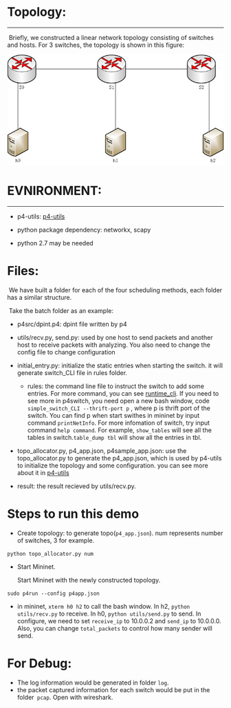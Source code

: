 # Topology:

------

​		Briefly, we constructed a linear network topology consisting of  switches and  hosts. For 3 switches, the topology is shown in this figure:

![topology1](.\topology1.png)

# EVNIRONMENT:

------

- p4-utils: [p4-utils](https://github.com/nsg-ethz/p4-utils)

- python package dependency: networkx, scapy
- python 2.7 may be needed

# Files:

​	We have built a folder for each of the four scheduling methods, each folder has a similar structure.

​	Take the batch folder as an example: 

- p4src/dpint.p4: dpint file written by p4

- utils/recv.py, send.py: used by one host to send packets and another host to receive packets with analyzing. You also need to change the config file to change configuration

- initial_entry.py: initialize the static entries when starting the switch. it will generate switch_CLI file in rules folder.

  - rules: the command line file to instruct the switch to add some entries. For more command, you can see [runtime_cli](https://github.com/p4lang/behavioral-model/blob/main/docs/runtime_CLI.md). If you need to see more in p4switch, you need open a new bash window, code `simple_switch_CLI --thrift-port p` , where p is thrift port of the switch. You can find p when start swithes in mininet by input command `printNetInfo`. For more infomation of switch, try input command `help command`. For example, `show_tables` will see all the tables in switch.`table_dump tbl` will show all the entries in tbl.

- topo_allocator.py, p4_app.json, p4sample_app.json: use the topo_allocator.py to generate the p4_app.json, which is used by p4-utils to initialize the topology and some configuration. you can see more about it in [p4-utils](https://github.com/nsg-ethz/p4-utils)

- result: the result recieved by utils/recv.py.

# Steps to run this demo

- Create topology:
 to generate topo(`p4_app.json`). num represents number of switches, 3 for example.

```
python topo_allocator.py num
```

- Start Mininet.

  Start Mininet with the newly constructed topology.

```
sudo p4run --config p4app.json
```

- in mininet, `xterm h0 h2` to call the bash window. In h2, `python utils/recv.py` to receive. In h0, `python utils/send.py` to send. In configure, we need to set `receive_ip` to 10.0.0.2 and `send_ip` to 10.0.0.0. Also, you can change `total_packets` to control how many sender will send.

# For Debug:

- The log information would be generated in folder  `log`.
- the packet captured information for each switch would be put in the folder` pcap`. Open with wireshark.